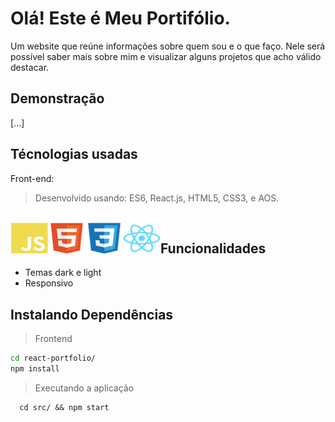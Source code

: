 # Olá! Este é Meu Portifólio.

Um website que reúne informações sobre quem sou e o que faço. Nele será possível saber mais sobre mim e visualizar alguns projetos que acho válido destacar.

## Demonstração

[...]

## Técnologias usadas

Front-end:

> Desenvolvido usando: ES6, React.js, HTML5, CSS3, e AOS.

<div style="display: inline_block"><br>
  <img align="left" height="50" width="60" src="https://raw.githubusercontent.com/devicons/devicon/master/icons/javascript/javascript-plain.svg">
  <img align="left" height="50" width="60" src="https://raw.githubusercontent.com/devicons/devicon/master/icons/html5/html5-original.svg">
  <img align="left" height="50" width="60" src="https://raw.githubusercontent.com/devicons/devicon/master/icons/css3/css3-original.svg">
  <img align="left" height="50" width="60" src="https://raw.githubusercontent.com/devicons/devicon/master/icons/react/react-original.svg">
</div>

## Funcionalidades

- Temas dark e light
- Responsivo

## Instalando Dependências

> Frontend

```bash
cd react-portfolio/
npm install
```

> Executando a aplicação

```
  cd src/ && npm start
```
